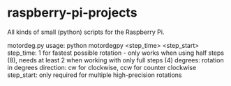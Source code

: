 # raspberry-pi-projects
All kinds of small (python) scripts for the Raspberry Pi.

motordeg.py usage:
python motordegpy <step_time> <degrees> <direction> <step_start>
step_time: 1 for fastest possible rotation - only works when using half steps (8), needs at least 2 when working with only full steps (4)
degrees: rotation in degrees
direction: cw for clockwise, ccw for counter clockwise
step_start: only required for multiple high-precision rotations
